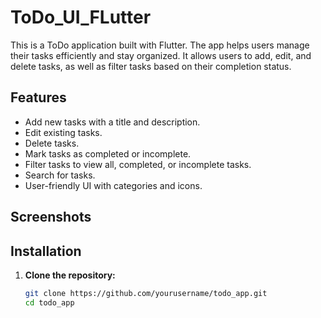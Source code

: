 # ToDo_UI_FLutter

This is a ToDo application built with Flutter. The app helps users manage their tasks efficiently and stay organized. It allows users to add, edit, and delete tasks, as well as filter tasks based on their completion status.

## Features

- Add new tasks with a title and description.
- Edit existing tasks.
- Delete tasks.
- Mark tasks as completed or incomplete.
- Filter tasks to view all, completed, or incomplete tasks.
- Search for tasks.
- User-friendly UI with categories and icons.

## Screenshots

## Installation

1. **Clone the repository:**

   ```bash
   git clone https://github.com/yourusername/todo_app.git
   cd todo_app
   ```

